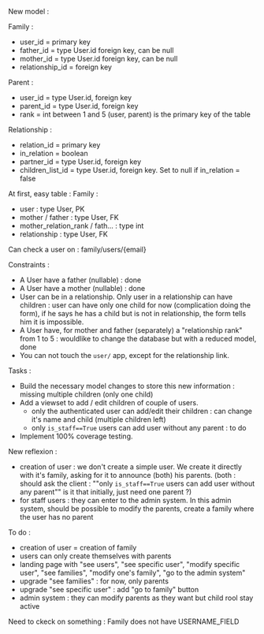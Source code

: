 New model : 

Family : 
- user_id = primary key 
- father_id = type User.id foreign key, can be null 
- mother_id = type User.id foreign key, can be null
- relationship_id = foreign key

Parent : 
- user_id = type User.id, foreign key 
- parent_id = type User.id, foreign key 
- rank = int between 1 and 5 
(user, parent) is the primary key of the table 

Relationship :
- relation_id = primary key 
- in_relation = boolean
- partner_id = type User.id, foreign key 
- children_list_id = type User.id, foreign key. Set to null if in_relation = false


At first, easy table : 
Family : 
- user : type User, PK 
- mother / father : type User, FK
- mother_relation_rank / fath... : type int
- relationship : type User, FK



Can check a user on : 
family/users/{email}


Constraints :
* A User have a father (nullable) : done
* A User have a mother (nullable) : done
* User can be in a relationship. Only user in a relationship can have children : user can have only one child for now (complication doing the form), if he says he has a child but is not in relationship, the form tells him it is impossible.
* A User have, for mother and father (separately) a "relationship rank" from 1 to 5 : wouldlike to change the database but with a reduced model, done
* You can not touch the `user/` app, except for the relationship link.

Tasks : 
* Build the necessary model changes to store this new information : missing multiple children (only one child)
* Add a viewset to add / edit children of couple of users.
    * only the authenticated user can add/edit their children : can change it's name and child (multiple children left)
    * only `is_staff==True` users can add user without any parent : to do
* Implement 100% coverage testing.





New reflexion : 
- creation of user : we don't create a simple user. We create it directly with it's family, asking for it to announce (both) his parents. (both : should ask the client : ""only `is_staff==True` users can add user without any parent"" is it that initially, just need one parent ?)
- for staff users : they can enter to the admin system. In this admin system, should be possible to modify the parents, create a family where the user has no parent

To do : 
- creation of user = creation of family 
- users can only create themselves with parents 
- landing page with "see users", "see specific user", "modify specific user", "see families", "modify one's family", "go to the admin system"
- upgrade "see families" : for now, only parents
- upgrade "see specific user" : add "go to family" button
- admin system : they can modify parents as they want but child rool stay active

Need to ckeck on something : Family does not have USERNAME_FIELD